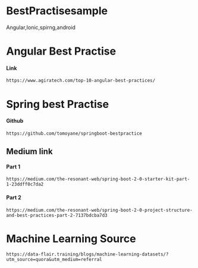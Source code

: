 # BestPractisesample
Angular,Ionic,spirng,android


# Angular Best Practise

#### Link

`https://www.agiratech.com/top-10-angular-best-practices/`



# Spring best Practise 

#### Github
`https://github.com/tomoyane/springboot-bestpractice`

## Medium link
#### Part 1
`
https://medium.com/the-resonant-web/spring-boot-2-0-starter-kit-part-1-23ddff0c7da2
`
#### Part 2
`
https://medium.com/the-resonant-web/spring-boot-2-0-project-structure-and-best-practices-part-2-7137bdcba7d3 `


# Machine Learning Source

`https://data-flair.training/blogs/machine-learning-datasets/?utm_source=quora&utm_medium=referral `

